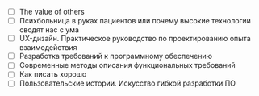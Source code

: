 - [ ] The value of others
- [ ] Психбольница в руках пациентов или почему высокие технологии сводят нас с ума
- [ ] UX-дизайн. Практическое руководство по проектированию опыта взаимодействия
- [ ] Разработка требований к программному обеспечению
- [ ] Современные методы описания функциональных требований
- [ ] Как писать хорошо 
- [ ] Пользовательские истории. Искусство гибкой разработки ПО
